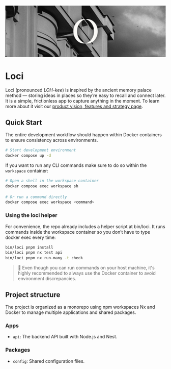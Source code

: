 ![Loci Banner](./docs/images/banner.png)

# Loci

Loci (pronounced _LOH-kee_) is inspired by the ancient memory palace method — storing ideas in places so they’re easy to recall and connect later. It is a simple, frictionless app to capture anything in the moment. To learn more about it visit our [product vision, features and strategy page](https://github.com/emiliosheinz/loci/wiki/Product-vision,-features,-and-strategy).

## Quick Start

The entire development workflow should happen within Docker containers to ensure consistency across environments. 

```bash
# Start development environment
docker compose up -d
```

If you want to run any CLI commands make sure to do so within the `workspace` container:

```bash
# Open a shell in the workspace container
docker compose exec workspace sh 

# Or run a command directly
docker compose exec workspace <command>
```

### Using the loci helper

For convenience, the repo already includes a helper script at bin/loci. It runs commands inside the workspace container so you don’t have to type docker exec every time:

```bash
bin/loci pnpm install
bin/loci pnpm nx test api
bin/loci pnpm nx run-many -t check 
```

> 🚨 Even though you can run commands on your host machine, it's highly recommended to always use the Docker container to avoid environment discrepancies.

## Project structure

The project is organized as a monorepo using npm workspaces Nx and Docker to manage multiple applications and shared packages.

### Apps

- `api`: The backend API built with Node.js and Nest.

### Packages

- `config`: Shared configuration files.


